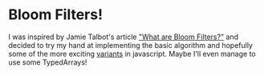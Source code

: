 # Bloom Filters!

I was inspired by Jamie Talbot's article ["What are Bloom
Filters?"](https://medium.com/the-story/what-are-bloom-filters-1ec2a50c68ff)
and decided to try my hand at implementing the basic algorithm and hopefully
some of the more exciting
[variants](https://en.wikipedia.org/wiki/Bloom_filter#Extensions_and_applications)
in javascript. Maybe I'll even manage to use some TypedArrays!

